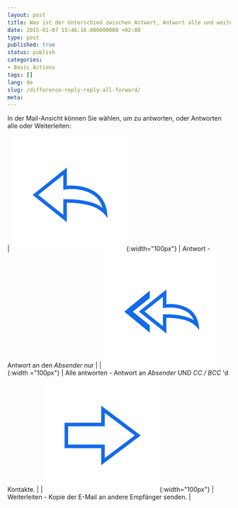 ```yaml
---
layout: post
title: Was ist der Unterschied zwischen Antwort, Antwort alle und weiterleiten?
date: 2015-01-07 15:46:16.000000000 +02:00
type: post
published: true
status: publish
categories:
- Basic Actions
tags: []
lang: de
slug: /difference-reply-reply-all-forward/
meta:
---
```


In der Mail-Ansicht können Sie wählen, um zu antworten, oder Antworten alle oder Weiterleiten:

| ![](/assets/ic_action_wear_reply.png){:width="100px"} | Antwort - Antwort an den *Absender* nur |
| ![](/assets/ic_action_reply_all.png){:width ="100px"} | Alle antworten - Antwort an *Absender* UND *CC / BCC* 'd Kontakte. |
| ![](/assets/ic_action_forward.png){:width="100px"} | Weiterleiten - Kopie der E-Mail an andere Empfänger senden. |
